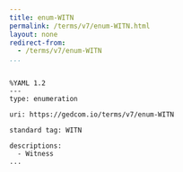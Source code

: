 ```yaml
---
title: enum-WITN
permalink: /terms/v7/enum-WITN.html
layout: none
redirect-from:
  - /terms/v7/enum-WITN
...
```


```

%YAML 1.2
---
type: enumeration

uri: https://gedcom.io/terms/v7/enum-WITN

standard tag: WITN

descriptions:
  - Witness
...

```
